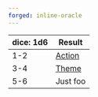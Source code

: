 ```yaml
---
forged: inline-oracle
---
```

| dice: 1d6 | Result | 
| --------- | ------ | 
| 1-2       | [Action](id:starforged/oracles/core/action) |
| 3-4       | [Theme](id:starforged/oracles/core/theme) |
| 5-6       | Just foo |
